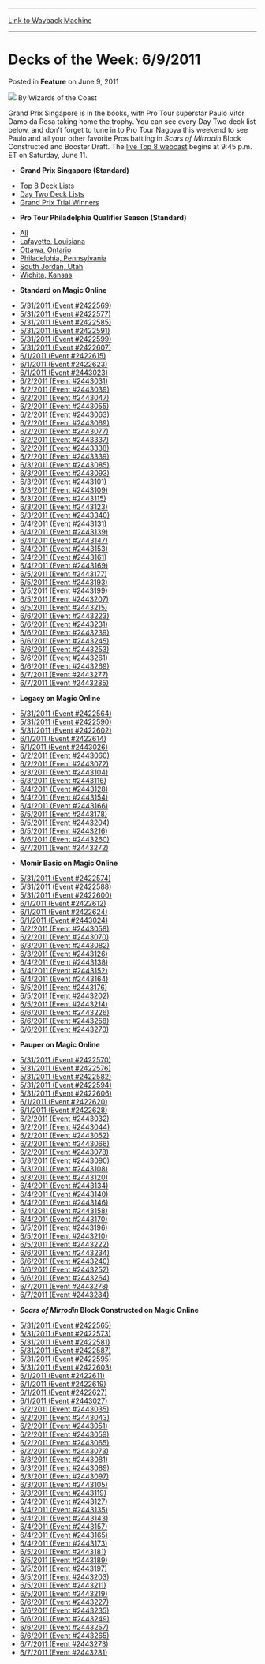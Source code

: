 
---
[Link to Wayback Machine](https://web.archive.org/web/20220925054652/https://magic.wizards.com/en/articles/archive/feature/decks-week-692011-2011-06-09)

[_metadata_:author]:- "Wizards of the Coast"
[_metadata_:description]:- "Grand Prix Singapore is in the books, with Pro Tour superstar Paulo Vitor Damo da Rosa taking home the trophy. You can see every Day Two deck list below, and don't forget to tune in to Pro Tour Nagoya this weekend to see Paulo and all your other favorite Pros battling in Scars of Mirrodin Block Constructed and Booster Draft. The live Top 8 webcast begins at 9:45 p.m."
[_metadata_:generator]:- "Drupal 7 (http://drupal.org)"
[_metadata_:publish_date]:- "2011-06-09"
[_metadata_:title]:- "Decks of the Week: 6/9/2011"
[_metadata_:wayback_capture_timestamp]:- "2022-09-25 05:46:52+00:00"
[_metadata_:wayback_raw_url]:- "https://web.archive.org/web/20220925054652id_/https://magic.wizards.com/en/articles/archive/feature/decks-week-692011-2011-06-09"
[_metadata_:wayback_url]:- "https://magic.wizards.com/en/articles/archive/feature/decks-week-692011-2011-06-09"
---


Decks of the Week: 6/9/2011
===========================



 Posted in **Feature**
 on June 9, 2011 






![](https://media.magic.wizards.com/styles/auth_small/public/images/person/wizards_author.jpg)
By Wizards of the Coast











Grand Prix Singapore is in the books, with Pro Tour superstar Paulo Vitor Damo da Rosa taking home the trophy. You can see every Day Two deck list below, and don't forget to tune in to Pro Tour Nagoya this weekend to see Paulo and all your other favorite Pros battling in *Scars of Mirrodin* Block Constructed and Booster Draft. The [live Top 8 webcast](http://archive.wizards.com/Magic/Magazine/Events.aspx?x=mtgevent/webcast/home) begins at 9:45 p.m. ET on Saturday, June 11.

* **Grand Prix Singapore (Standard)**
+ [Top 8 Deck Lists](/en/events/coverage/da-rosa-reigns-supreme-singapore)
+ [Day Two Deck Lists](/en/articles/archive/event-coverage/grand-prix-singapore-day-2-deck-lists-2011-06-05)
+ [Grand Prix Trial Winners](/en/articles/archive/event-coverage/grand-prix-singapore-day-1-coverage-2011-06-04)
* **Pro Tour Philadelphia Qualifier Season (Standard)**
+ [All](/en/events/coverage/pro-tour-philadelphia-qualifier-season-top-8-standard-deck-lists)
+ [Lafayette, Louisiana](/en/articles/archive/event-coverage/pro-tour-philadelphia-qualifier-season-top-8-standard-deck-lists-11)
+ [Ottawa, Ontario](/en/articles/archive/event-coverage/pro-tour-philadelphia-qualifier-season-top-8-standard-deck-lists-12)
+ [Philadelphia, Pennsylvania](/en/articles/archive/event-coverage/pro-tour-philadelphia-qualifier-season-top-8-standard-deck-lists-13)
+ [South Jordan, Utah](/en/articles/archive/event-coverage/pro-tour-philadelphia-qualifier-season-top-8-standard-deck-lists-14)
+ [Wichita, Kansas](/en/articles/archive/event-coverage/pro-tour-philadelphia-qualifier-season-top-8-standard-deck-lists-15)
* **Standard on Magic Online**
+ [5/31/2011 (Event #2422569)](http://archive.wizards.com/Magic/Digital/MagicOnlineTourn.aspx?x=mtg/digital/magiconline/tourn/2422569)
+ [5/31/2011 (Event #2422577)](http://archive.wizards.com/Magic/Digital/MagicOnlineTourn.aspx?x=mtg/digital/magiconline/tourn/2422577)
+ [5/31/2011 (Event #2422585)](http://archive.wizards.com/Magic/Digital/MagicOnlineTourn.aspx?x=mtg/digital/magiconline/tourn/2422585)
+ [5/31/2011 (Event #2422591)](http://archive.wizards.com/Magic/Digital/MagicOnlineTourn.aspx?x=mtg/digital/magiconline/tourn/2422591)
+ [5/31/2011 (Event #2422599)](http://archive.wizards.com/Magic/Digital/MagicOnlineTourn.aspx?x=mtg/digital/magiconline/tourn/2422599)
+ [5/31/2011 (Event #2422607)](http://archive.wizards.com/Magic/Digital/MagicOnlineTourn.aspx?x=mtg/digital/magiconline/tourn/2422607)
+ [6/1/2011 (Event #2422615)](http://archive.wizards.com/Magic/Digital/MagicOnlineTourn.aspx?x=mtg/digital/magiconline/tourn/2422615)
+ [6/1/2011 (Event #2422623)](http://archive.wizards.com/Magic/Digital/MagicOnlineTourn.aspx?x=mtg/digital/magiconline/tourn/2422623)
+ [6/1/2011 (Event #2443023)](http://archive.wizards.com/Magic/Digital/MagicOnlineTourn.aspx?x=mtg/digital/magiconline/tourn/2443023)
+ [6/2/2011 (Event #2443031)](http://archive.wizards.com/Magic/Digital/MagicOnlineTourn.aspx?x=mtg/digital/magiconline/tourn/2443031)
+ [6/2/2011 (Event #2443039)](http://archive.wizards.com/Magic/Digital/MagicOnlineTourn.aspx?x=mtg/digital/magiconline/tourn/2443039)
+ [6/2/2011 (Event #2443047)](http://archive.wizards.com/Magic/Digital/MagicOnlineTourn.aspx?x=mtg/digital/magiconline/tourn/2443047)
+ [6/2/2011 (Event #2443055)](http://archive.wizards.com/Magic/Digital/MagicOnlineTourn.aspx?x=mtg/digital/magiconline/tourn/2443055)
+ [6/2/2011 (Event #2443063)](http://archive.wizards.com/Magic/Digital/MagicOnlineTourn.aspx?x=mtg/digital/magiconline/tourn/2443063)
+ [6/2/2011 (Event #2443069)](http://archive.wizards.com/Magic/Digital/MagicOnlineTourn.aspx?x=mtg/digital/magiconline/tourn/2443069)
+ [6/2/2011 (Event #2443077)](http://archive.wizards.com/Magic/Digital/MagicOnlineTourn.aspx?x=mtg/digital/magiconline/tourn/2443077)
+ [6/2/2011 (Event #2443337)](http://archive.wizards.com/Magic/Digital/MagicOnlineTourn.aspx?x=mtg/digital/magiconline/tourn/2443337)
+ [6/2/2011 (Event #2443338)](http://archive.wizards.com/Magic/Digital/MagicOnlineTourn.aspx?x=mtg/digital/magiconline/tourn/2443338)
+ [6/2/2011 (Event #2443339)](http://archive.wizards.com/Magic/Digital/MagicOnlineTourn.aspx?x=mtg/digital/magiconline/tourn/2443339)
+ [6/3/2011 (Event #2443085)](http://archive.wizards.com/Magic/Digital/MagicOnlineTourn.aspx?x=mtg/digital/magiconline/tourn/2443085)
+ [6/3/2011 (Event #2443093)](http://archive.wizards.com/Magic/Digital/MagicOnlineTourn.aspx?x=mtg/digital/magiconline/tourn/2443093)
+ [6/3/2011 (Event #2443101)](http://archive.wizards.com/Magic/Digital/MagicOnlineTourn.aspx?x=mtg/digital/magiconline/tourn/2443101)
+ [6/3/2011 (Event #2443109)](http://archive.wizards.com/Magic/Digital/MagicOnlineTourn.aspx?x=mtg/digital/magiconline/tourn/2443109)
+ [6/3/2011 (Event #2443115)](http://archive.wizards.com/Magic/Digital/MagicOnlineTourn.aspx?x=mtg/digital/magiconline/tourn/2443115)
+ [6/3/2011 (Event #2443123)](http://archive.wizards.com/Magic/Digital/MagicOnlineTourn.aspx?x=mtg/digital/magiconline/tourn/2443123)
+ [6/3/2011 (Event #2443340)](http://archive.wizards.com/Magic/Digital/MagicOnlineTourn.aspx?x=mtg/digital/magiconline/tourn/2443340)
+ [6/4/2011 (Event #2443131)](http://archive.wizards.com/Magic/Digital/MagicOnlineTourn.aspx?x=mtg/digital/magiconline/tourn/2443131)
+ [6/4/2011 (Event #2443139)](http://archive.wizards.com/Magic/Digital/MagicOnlineTourn.aspx?x=mtg/digital/magiconline/tourn/2443139)
+ [6/4/2011 (Event #2443147)](http://archive.wizards.com/Magic/Digital/MagicOnlineTourn.aspx?x=mtg/digital/magiconline/tourn/2443147)
+ [6/4/2011 (Event #2443153)](http://archive.wizards.com/Magic/Digital/MagicOnlineTourn.aspx?x=mtg/digital/magiconline/tourn/2443153)
+ [6/4/2011 (Event #2443161)](http://archive.wizards.com/Magic/Digital/MagicOnlineTourn.aspx?x=mtg/digital/magiconline/tourn/2443161)
+ [6/4/2011 (Event #2443169)](http://archive.wizards.com/Magic/Digital/MagicOnlineTourn.aspx?x=mtg/digital/magiconline/tourn/2443169)
+ [6/5/2011 (Event #2443177)](http://archive.wizards.com/Magic/Digital/MagicOnlineTourn.aspx?x=mtg/digital/magiconline/tourn/2443177)
+ [6/5/2011 (Event #2443193)](http://archive.wizards.com/Magic/Digital/MagicOnlineTourn.aspx?x=mtg/digital/magiconline/tourn/2443193)
+ [6/5/2011 (Event #2443199)](http://archive.wizards.com/Magic/Digital/MagicOnlineTourn.aspx?x=mtg/digital/magiconline/tourn/2443199)
+ [6/5/2011 (Event #2443207)](http://archive.wizards.com/Magic/Digital/MagicOnlineTourn.aspx?x=mtg/digital/magiconline/tourn/2443207)
+ [6/5/2011 (Event #2443215)](http://archive.wizards.com/Magic/Digital/MagicOnlineTourn.aspx?x=mtg/digital/magiconline/tourn/2443215)
+ [6/6/2011 (Event #2443223)](http://archive.wizards.com/Magic/Digital/MagicOnlineTourn.aspx?x=mtg/digital/magiconline/tourn/2443223)
+ [6/6/2011 (Event #2443231)](http://archive.wizards.com/Magic/Digital/MagicOnlineTourn.aspx?x=mtg/digital/magiconline/tourn/2443231)
+ [6/6/2011 (Event #2443239)](http://archive.wizards.com/Magic/Digital/MagicOnlineTourn.aspx?x=mtg/digital/magiconline/tourn/2443239)
+ [6/6/2011 (Event #2443245)](http://archive.wizards.com/Magic/Digital/MagicOnlineTourn.aspx?x=mtg/digital/magiconline/tourn/2443245)
+ [6/6/2011 (Event #2443253)](http://archive.wizards.com/Magic/Digital/MagicOnlineTourn.aspx?x=mtg/digital/magiconline/tourn/2443253)
+ [6/6/2011 (Event #2443261)](http://archive.wizards.com/Magic/Digital/MagicOnlineTourn.aspx?x=mtg/digital/magiconline/tourn/2443261)
+ [6/6/2011 (Event #2443269)](http://archive.wizards.com/Magic/Digital/MagicOnlineTourn.aspx?x=mtg/digital/magiconline/tourn/2443269)
+ [6/7/2011 (Event #2443277)](http://archive.wizards.com/Magic/Digital/MagicOnlineTourn.aspx?x=mtg/digital/magiconline/tourn/2443277)
+ [6/7/2011 (Event #2443285)](http://archive.wizards.com/Magic/Digital/MagicOnlineTourn.aspx?x=mtg/digital/magiconline/tourn/2443285)
* **Legacy on Magic Online**
+ [5/31/2011 (Event #2422564)](http://archive.wizards.com/Magic/Digital/MagicOnlineTourn.aspx?x=mtg/digital/magiconline/tourn/2422564)
+ [5/31/2011 (Event #2422590)](http://archive.wizards.com/Magic/Digital/MagicOnlineTourn.aspx?x=mtg/digital/magiconline/tourn/2422590)
+ [5/31/2011 (Event #2422602)](http://archive.wizards.com/Magic/Digital/MagicOnlineTourn.aspx?x=mtg/digital/magiconline/tourn/2422602)
+ [6/1/2011 (Event #2422614)](http://archive.wizards.com/Magic/Digital/MagicOnlineTourn.aspx?x=mtg/digital/magiconline/tourn/2422614)
+ [6/1/2011 (Event #2443026)](http://archive.wizards.com/Magic/Digital/MagicOnlineTourn.aspx?x=mtg/digital/magiconline/tourn/2443026)
+ [6/2/2011 (Event #2443060)](http://archive.wizards.com/Magic/Digital/MagicOnlineTourn.aspx?x=mtg/digital/magiconline/tourn/2443060)
+ [6/2/2011 (Event #2443072)](http://archive.wizards.com/Magic/Digital/MagicOnlineTourn.aspx?x=mtg/digital/magiconline/tourn/2443072)
+ [6/3/2011 (Event #2443104)](http://archive.wizards.com/Magic/Digital/MagicOnlineTourn.aspx?x=mtg/digital/magiconline/tourn/2443104)
+ [6/3/2011 (Event #2443116)](http://archive.wizards.com/Magic/Digital/MagicOnlineTourn.aspx?x=mtg/digital/magiconline/tourn/2443116)
+ [6/4/2011 (Event #2443128)](http://archive.wizards.com/Magic/Digital/MagicOnlineTourn.aspx?x=mtg/digital/magiconline/tourn/2443128)
+ [6/4/2011 (Event #2443154)](http://archive.wizards.com/Magic/Digital/MagicOnlineTourn.aspx?x=mtg/digital/magiconline/tourn/2443154)
+ [6/4/2011 (Event #2443166)](http://archive.wizards.com/Magic/Digital/MagicOnlineTourn.aspx?x=mtg/digital/magiconline/tourn/2443166)
+ [6/5/2011 (Event #2443178)](http://archive.wizards.com/Magic/Digital/MagicOnlineTourn.aspx?x=mtg/digital/magiconline/tourn/2443178)
+ [6/5/2011 (Event #2443204)](http://archive.wizards.com/Magic/Digital/MagicOnlineTourn.aspx?x=mtg/digital/magiconline/tourn/2443204)
+ [6/5/2011 (Event #2443216)](http://archive.wizards.com/Magic/Digital/MagicOnlineTourn.aspx?x=mtg/digital/magiconline/tourn/2443216)
+ [6/6/2011 (Event #2443260)](http://archive.wizards.com/Magic/Digital/MagicOnlineTourn.aspx?x=mtg/digital/magiconline/tourn/2443260)
+ [6/7/2011 (Event #2443272)](http://archive.wizards.com/Magic/Digital/MagicOnlineTourn.aspx?x=mtg/digital/magiconline/tourn/2443272)
* **Momir Basic on Magic Online**
+ [5/31/2011 (Event #2422574)](http://archive.wizards.com/Magic/Digital/MagicOnlineTourn.aspx?x=mtg/digital/magiconline/tourn/2422574)
+ [5/31/2011 (Event #2422588)](http://archive.wizards.com/Magic/Digital/MagicOnlineTourn.aspx?x=mtg/digital/magiconline/tourn/2422588)
+ [5/31/2011 (Event #2422600)](http://archive.wizards.com/Magic/Digital/MagicOnlineTourn.aspx?x=mtg/digital/magiconline/tourn/2422600)
+ [6/1/2011 (Event #2422612)](http://archive.wizards.com/Magic/Digital/MagicOnlineTourn.aspx?x=mtg/digital/magiconline/tourn/2422612)
+ [6/1/2011 (Event #2422624)](http://archive.wizards.com/Magic/Digital/MagicOnlineTourn.aspx?x=mtg/digital/magiconline/tourn/2422624)
+ [6/1/2011 (Event #2443024)](http://archive.wizards.com/Magic/Digital/MagicOnlineTourn.aspx?x=mtg/digital/magiconline/tourn/2443024)
+ [6/2/2011 (Event #2443058)](http://archive.wizards.com/Magic/Digital/MagicOnlineTourn.aspx?x=mtg/digital/magiconline/tourn/2443058)
+ [6/2/2011 (Event #2443070)](http://archive.wizards.com/Magic/Digital/MagicOnlineTourn.aspx?x=mtg/digital/magiconline/tourn/2443070)
+ [6/3/2011 (Event #2443082)](http://archive.wizards.com/Magic/Digital/MagicOnlineTourn.aspx?x=mtg/digital/magiconline/tourn/2443082)
+ [6/3/2011 (Event #2443126)](http://archive.wizards.com/Magic/Digital/MagicOnlineTourn.aspx?x=mtg/digital/magiconline/tourn/2443126)
+ [6/4/2011 (Event #2443138)](http://archive.wizards.com/Magic/Digital/MagicOnlineTourn.aspx?x=mtg/digital/magiconline/tourn/2443138)
+ [6/4/2011 (Event #2443152)](http://archive.wizards.com/Magic/Digital/MagicOnlineTourn.aspx?x=mtg/digital/magiconline/tourn/2443152)
+ [6/4/2011 (Event #2443164)](http://archive.wizards.com/Magic/Digital/MagicOnlineTourn.aspx?x=mtg/digital/magiconline/tourn/2443164)
+ [6/5/2011 (Event #2443176)](http://archive.wizards.com/Magic/Digital/MagicOnlineTourn.aspx?x=mtg/digital/magiconline/tourn/2443176)
+ [6/5/2011 (Event #2443202)](http://archive.wizards.com/Magic/Digital/MagicOnlineTourn.aspx?x=mtg/digital/magiconline/tourn/2443202)
+ [6/5/2011 (Event #2443214)](http://archive.wizards.com/Magic/Digital/MagicOnlineTourn.aspx?x=mtg/digital/magiconline/tourn/2443214)
+ [6/6/2011 (Event #2443226)](http://archive.wizards.com/Magic/Digital/MagicOnlineTourn.aspx?x=mtg/digital/magiconline/tourn/2443226)
+ [6/6/2011 (Event #2443258)](http://archive.wizards.com/Magic/Digital/MagicOnlineTourn.aspx?x=mtg/digital/magiconline/tourn/2443258)
+ [6/6/2011 (Event #2443270)](http://archive.wizards.com/Magic/Digital/MagicOnlineTourn.aspx?x=mtg/digital/magiconline/tourn/2443270)
* **Pauper on Magic Online**
+ [5/31/2011 (Event #2422570)](http://archive.wizards.com/Magic/Digital/MagicOnlineTourn.aspx?x=mtg/digital/magiconline/tourn/2422570)
+ [5/31/2011 (Event #2422576)](http://archive.wizards.com/Magic/Digital/MagicOnlineTourn.aspx?x=mtg/digital/magiconline/tourn/2422576)
+ [5/31/2011 (Event #2422582)](http://archive.wizards.com/Magic/Digital/MagicOnlineTourn.aspx?x=mtg/digital/magiconline/tourn/2422582)
+ [5/31/2011 (Event #2422594)](http://archive.wizards.com/Magic/Digital/MagicOnlineTourn.aspx?x=mtg/digital/magiconline/tourn/2422594)
+ [5/31/2011 (Event #2422606)](http://archive.wizards.com/Magic/Digital/MagicOnlineTourn.aspx?x=mtg/digital/magiconline/tourn/2422606)
+ [6/1/2011 (Event #2422620)](http://archive.wizards.com/Magic/Digital/MagicOnlineTourn.aspx?x=mtg/digital/magiconline/tourn/2422620)
+ [6/1/2011 (Event #2422628)](http://archive.wizards.com/Magic/Digital/MagicOnlineTourn.aspx?x=mtg/digital/magiconline/tourn/2422628)
+ [6/2/2011 (Event #2443032)](http://archive.wizards.com/Magic/Digital/MagicOnlineTourn.aspx?x=mtg/digital/magiconline/tourn/2443032)
+ [6/2/2011 (Event #2443044)](http://archive.wizards.com/Magic/Digital/MagicOnlineTourn.aspx?x=mtg/digital/magiconline/tourn/2443044)
+ [6/2/2011 (Event #2443052)](http://archive.wizards.com/Magic/Digital/MagicOnlineTourn.aspx?x=mtg/digital/magiconline/tourn/2443052)
+ [6/2/2011 (Event #2443066)](http://archive.wizards.com/Magic/Digital/MagicOnlineTourn.aspx?x=mtg/digital/magiconline/tourn/2443066)
+ [6/2/2011 (Event #2443078)](http://archive.wizards.com/Magic/Digital/MagicOnlineTourn.aspx?x=mtg/digital/magiconline/tourn/2443078)
+ [6/3/2011 (Event #2443090)](http://archive.wizards.com/Magic/Digital/MagicOnlineTourn.aspx?x=mtg/digital/magiconline/tourn/2443090)
+ [6/3/2011 (Event #2443108)](http://archive.wizards.com/Magic/Digital/MagicOnlineTourn.aspx?x=mtg/digital/magiconline/tourn/2443108)
+ [6/3/2011 (Event #2443120)](http://archive.wizards.com/Magic/Digital/MagicOnlineTourn.aspx?x=mtg/digital/magiconline/tourn/2443120)
+ [6/4/2011 (Event #2443134)](http://archive.wizards.com/Magic/Digital/MagicOnlineTourn.aspx?x=mtg/digital/magiconline/tourn/2443134)
+ [6/4/2011 (Event #2443140)](http://archive.wizards.com/Magic/Digital/MagicOnlineTourn.aspx?x=mtg/digital/magiconline/tourn/2443140)
+ [6/4/2011 (Event #2443146)](http://archive.wizards.com/Magic/Digital/MagicOnlineTourn.aspx?x=mtg/digital/magiconline/tourn/2443146)
+ [6/4/2011 (Event #2443158)](http://archive.wizards.com/Magic/Digital/MagicOnlineTourn.aspx?x=mtg/digital/magiconline/tourn/2443158)
+ [6/4/2011 (Event #2443170)](http://archive.wizards.com/Magic/Digital/MagicOnlineTourn.aspx?x=mtg/digital/magiconline/tourn/2443170)
+ [6/5/2011 (Event #2443196)](http://archive.wizards.com/Magic/Digital/MagicOnlineTourn.aspx?x=mtg/digital/magiconline/tourn/2443196)
+ [6/5/2011 (Event #2443210)](http://archive.wizards.com/Magic/Digital/MagicOnlineTourn.aspx?x=mtg/digital/magiconline/tourn/2443210)
+ [6/5/2011 (Event #2443222)](http://archive.wizards.com/Magic/Digital/MagicOnlineTourn.aspx?x=mtg/digital/magiconline/tourn/2443222)
+ [6/6/2011 (Event #2443234)](http://archive.wizards.com/Magic/Digital/MagicOnlineTourn.aspx?x=mtg/digital/magiconline/tourn/2443234)
+ [6/6/2011 (Event #2443240)](http://archive.wizards.com/Magic/Digital/MagicOnlineTourn.aspx?x=mtg/digital/magiconline/tourn/2443240)
+ [6/6/2011 (Event #2443252)](http://archive.wizards.com/Magic/Digital/MagicOnlineTourn.aspx?x=mtg/digital/magiconline/tourn/2443252)
+ [6/6/2011 (Event #2443264)](http://archive.wizards.com/Magic/Digital/MagicOnlineTourn.aspx?x=mtg/digital/magiconline/tourn/2443264)
+ [6/7/2011 (Event #2443278)](http://archive.wizards.com/Magic/Digital/MagicOnlineTourn.aspx?x=mtg/digital/magiconline/tourn/2443278)
+ [6/7/2011 (Event #2443284)](http://archive.wizards.com/Magic/Digital/MagicOnlineTourn.aspx?x=mtg/digital/magiconline/tourn/2443284)
* ***Scars of Mirrodin* Block Constructed on Magic Online**
+ [5/31/2011 (Event #2422565)](http://archive.wizards.com/Magic/Digital/MagicOnlineTourn.aspx?x=mtg/digital/magiconline/tourn/2422565)
+ [5/31/2011 (Event #2422573)](http://archive.wizards.com/Magic/Digital/MagicOnlineTourn.aspx?x=mtg/digital/magiconline/tourn/2422573)
+ [5/31/2011 (Event #2422581)](http://archive.wizards.com/Magic/Digital/MagicOnlineTourn.aspx?x=mtg/digital/magiconline/tourn/2422581)
+ [5/31/2011 (Event #2422587)](http://archive.wizards.com/Magic/Digital/MagicOnlineTourn.aspx?x=mtg/digital/magiconline/tourn/2422587)
+ [5/31/2011 (Event #2422595)](http://archive.wizards.com/Magic/Digital/MagicOnlineTourn.aspx?x=mtg/digital/magiconline/tourn/2422595)
+ [5/31/2011 (Event #2422603)](http://archive.wizards.com/Magic/Digital/MagicOnlineTourn.aspx?x=mtg/digital/magiconline/tourn/2422603)
+ [6/1/2011 (Event #2422611)](http://archive.wizards.com/Magic/Digital/MagicOnlineTourn.aspx?x=mtg/digital/magiconline/tourn/2422611)
+ [6/1/2011 (Event #2422619)](http://archive.wizards.com/Magic/Digital/MagicOnlineTourn.aspx?x=mtg/digital/magiconline/tourn/2422619)
+ [6/1/2011 (Event #2422627)](http://archive.wizards.com/Magic/Digital/MagicOnlineTourn.aspx?x=mtg/digital/magiconline/tourn/2422627)
+ [6/1/2011 (Event #2443027)](http://archive.wizards.com/Magic/Digital/MagicOnlineTourn.aspx?x=mtg/digital/magiconline/tourn/2443027)
+ [6/2/2011 (Event #2443035)](http://archive.wizards.com/Magic/Digital/MagicOnlineTourn.aspx?x=mtg/digital/magiconline/tourn/2443035)
+ [6/2/2011 (Event #2443043)](http://archive.wizards.com/Magic/Digital/MagicOnlineTourn.aspx?x=mtg/digital/magiconline/tourn/2443043)
+ [6/2/2011 (Event #2443051)](http://archive.wizards.com/Magic/Digital/MagicOnlineTourn.aspx?x=mtg/digital/magiconline/tourn/2443051)
+ [6/2/2011 (Event #2443059)](http://archive.wizards.com/Magic/Digital/MagicOnlineTourn.aspx?x=mtg/digital/magiconline/tourn/2443059)
+ [6/2/2011 (Event #2443065)](http://archive.wizards.com/Magic/Digital/MagicOnlineTourn.aspx?x=mtg/digital/magiconline/tourn/2443065)
+ [6/2/2011 (Event #2443073)](http://archive.wizards.com/Magic/Digital/MagicOnlineTourn.aspx?x=mtg/digital/magiconline/tourn/2443073)
+ [6/3/2011 (Event #2443081)](http://archive.wizards.com/Magic/Digital/MagicOnlineTourn.aspx?x=mtg/digital/magiconline/tourn/2443081)
+ [6/3/2011 (Event #2443089)](http://archive.wizards.com/Magic/Digital/MagicOnlineTourn.aspx?x=mtg/digital/magiconline/tourn/2443089)
+ [6/3/2011 (Event #2443097)](http://archive.wizards.com/Magic/Digital/MagicOnlineTourn.aspx?x=mtg/digital/magiconline/tourn/2443097)
+ [6/3/2011 (Event #2443105)](http://archive.wizards.com/Magic/Digital/MagicOnlineTourn.aspx?x=mtg/digital/magiconline/tourn/2443105)
+ [6/3/2011 (Event #2443119)](http://archive.wizards.com/Magic/Digital/MagicOnlineTourn.aspx?x=mtg/digital/magiconline/tourn/2443119)
+ [6/4/2011 (Event #2443127)](http://archive.wizards.com/Magic/Digital/MagicOnlineTourn.aspx?x=mtg/digital/magiconline/tourn/2443127)
+ [6/4/2011 (Event #2443135)](http://archive.wizards.com/Magic/Digital/MagicOnlineTourn.aspx?x=mtg/digital/magiconline/tourn/2443135)
+ [6/4/2011 (Event #2443143)](http://archive.wizards.com/Magic/Digital/MagicOnlineTourn.aspx?x=mtg/digital/magiconline/tourn/2443143)
+ [6/4/2011 (Event #2443157)](http://archive.wizards.com/Magic/Digital/MagicOnlineTourn.aspx?x=mtg/digital/magiconline/tourn/2443157)
+ [6/4/2011 (Event #2443165)](http://archive.wizards.com/Magic/Digital/MagicOnlineTourn.aspx?x=mtg/digital/magiconline/tourn/2443165)
+ [6/4/2011 (Event #2443173)](http://archive.wizards.com/Magic/Digital/MagicOnlineTourn.aspx?x=mtg/digital/magiconline/tourn/2443173)
+ [6/5/2011 (Event #2443181)](http://archive.wizards.com/Magic/Digital/MagicOnlineTourn.aspx?x=mtg/digital/magiconline/tourn/2443181)
+ [6/5/2011 (Event #2443189)](http://archive.wizards.com/Magic/Digital/MagicOnlineTourn.aspx?x=mtg/digital/magiconline/tourn/2443189)
+ [6/5/2011 (Event #2443197)](http://archive.wizards.com/Magic/Digital/MagicOnlineTourn.aspx?x=mtg/digital/magiconline/tourn/2443197)
+ [6/5/2011 (Event #2443203)](http://archive.wizards.com/Magic/Digital/MagicOnlineTourn.aspx?x=mtg/digital/magiconline/tourn/2443203)
+ [6/5/2011 (Event #2443211)](http://archive.wizards.com/Magic/Digital/MagicOnlineTourn.aspx?x=mtg/digital/magiconline/tourn/2443211)
+ [6/5/2011 (Event #2443219)](http://archive.wizards.com/Magic/Digital/MagicOnlineTourn.aspx?x=mtg/digital/magiconline/tourn/2443219)
+ [6/6/2011 (Event #2443227)](http://archive.wizards.com/Magic/Digital/MagicOnlineTourn.aspx?x=mtg/digital/magiconline/tourn/2443227)
+ [6/6/2011 (Event #2443235)](http://archive.wizards.com/Magic/Digital/MagicOnlineTourn.aspx?x=mtg/digital/magiconline/tourn/2443235)
+ [6/6/2011 (Event #2443249)](http://archive.wizards.com/Magic/Digital/MagicOnlineTourn.aspx?x=mtg/digital/magiconline/tourn/2443249)
+ [6/6/2011 (Event #2443257)](http://archive.wizards.com/Magic/Digital/MagicOnlineTourn.aspx?x=mtg/digital/magiconline/tourn/2443257)
+ [6/6/2011 (Event #2443265)](http://archive.wizards.com/Magic/Digital/MagicOnlineTourn.aspx?x=mtg/digital/magiconline/tourn/2443265)
+ [6/7/2011 (Event #2443273)](http://archive.wizards.com/Magic/Digital/MagicOnlineTourn.aspx?x=mtg/digital/magiconline/tourn/2443273)
+ [6/7/2011 (Event #2443281)](http://archive.wizards.com/Magic/Digital/MagicOnlineTourn.aspx?x=mtg/digital/magiconline/tourn/2443281)






